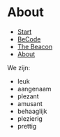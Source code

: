 # About

- [Start](index.md)
- [BeCode](https://becode.org/)
- [The Beacon](beacon.md)
- [About](about.md)

We zijn:

- leuk
- aangenaam
- plezant
- amusant
- behaaglijk
- plezierig
- prettig